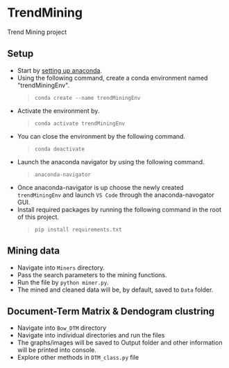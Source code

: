 # TrendMining

Trend Mining project

## Setup

- Start by [setting up anaconda](https://www.anaconda.com/products/distribution#windows).
- Using the following command, create a conda environment named "trendMiningEnv".
  > `conda create --name trendMiningEnv`
- Activate the environment by.
  > `conda activate trendMiningEnv`
- You can close the environment by the following command.
  > `conda deactivate`
- Launch the anaconda navigator by using the following command.
  > `anaconda-navigator`
- Once anaconda-navigator is up choose the newly created `trendMiningEnv` and launch `VS Code` through the anaconda-navogator GUI.
- Install required packages by running the following command in the root of this project.
  > `pip install requirements.txt`

## Mining data

- Navigate into `Miners` directory.
- Pass the search parameters to the mining functions.
- Run the file by `python miner.py`.
- The mined and cleaned data will be, by default, saved to `Data` folder.

## Document-Term Matrix & Dendogram clustring

- Navigate into `Bow_DTM` directory
- Navigate into individual directories and run the files
- The graphs/images will be saved to Output folder and other information will be printed into console.
- Explore other methods in `DTM_class.py` file
